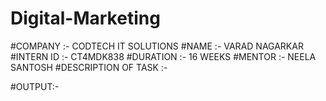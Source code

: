 # Digital-Marketing
#COMPANY :- CODTECH IT SOLUTIONS
#NAME :- VARAD NAGARKAR
#INTERN ID :- CT4MDK838
#DURATION :- 16 WEEKS
#MENTOR :- NEELA SANTOSH
#DESCRIPTION OF TASK :-

#OUTPUT:-

